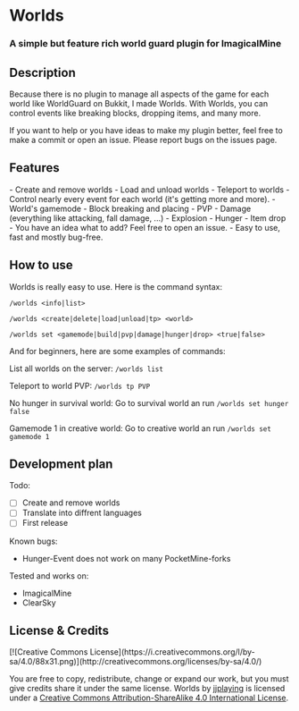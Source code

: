<h1>Worlds</h1>
<h3>A simple but feature rich world guard plugin for ImagicalMine</h3>

<h2>Description</h2>
Because there is no plugin to manage all aspects of the game for each world like WorldGuard on Bukkit, I made Worlds.
With Worlds, you can control events like breaking blocks, dropping items, and many more.

If you want to help or you have ideas to make my plugin better, feel free to make a commit or open an issue.
Please report bugs on the issues page.

<h2>Features</h2>
- Create and remove worlds
- Load and unload worlds
- Teleport to worlds
- Control nearly every event for each world (it's getting more and more).
    - World's gamemode
    - Block breaking and placing
    - PVP
    - Damage (everything like attacking, fall damage, ...)
    - Explosion
    - Hunger
    - Item drop
    - You have an idea what to add? Feel free to open an issue.
- Easy to use, fast and mostly bug-free.

<h2>How to use</h2>
Worlds is really easy to use. Here is the command syntax:

`/worlds <info|list>`

`/worlds <create|delete|load|unload|tp> <world>`

`/worlds set <gamemode|build|pvp|damage|hunger|drop> <true|false>`

And for beginners, here are some examples of commands:

List all worlds on the server: `/worlds list`

Teleport to world PVP: `/worlds tp PVP`

No hunger in survival world: Go to survival world an run `/worlds set hunger false`

Gamemode 1 in creative world: Go to creative world an run `/worlds set gamemode 1`


<h2>Development plan</h2>
Todo:

- [ ] Create and remove worlds
- [ ] Translate into diffrent languages
- [ ] First release

Known bugs:

- Hunger-Event does not work on many PocketMine-forks

Tested and works on:

- ImagicalMine
- ClearSky

<h2>License & Credits</h2>
[![Creative Commons License](https://i.creativecommons.org/l/by-sa/4.0/88x31.png)](http://creativecommons.org/licenses/by-sa/4.0/)

You are free to copy, redistribute, change or expand our work, but you must give credits share it under the same license.
Worlds by [jjplaying](https://github.com/jjplaying/Worlds) is licensed under a [Creative Commons Attribution-ShareAlike 4.0 International License](http://creativecommons.org/licenses/by-sa/4.0/).